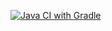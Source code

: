 [![Java CI with Gradle](https://github.com/ArtVysh/Java_AQA_Selenide/actions/workflows/gradle.yml/badge.svg)](https://github.com/ArtVysh/Java_AQA_Selenide/actions/workflows/gradle.yml)
